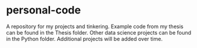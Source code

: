 # personal-code
A repository for my projects and tinkering.
Example code from my thesis can be found in the Thesis folder.
Other data science projects can be found in the Python folder.
Additional projects will be added over time.
